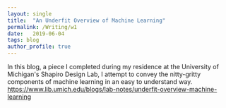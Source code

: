 ```yaml
---
layout: single
title:  "An Underfit Overview of Machine Learning"
permalink: /Writing/w1
date:   2019-06-04
tags: blog
author_profile: true
---
```


In this blog, a piece I completed during my residence at the University of Michigan's Shapiro Design Lab, I attempt to convey the nitty-gritty components of machine learning in an easy to understand way.  
<https://www.lib.umich.edu/blogs/lab-notes/underfit-overview-machine-learning>
